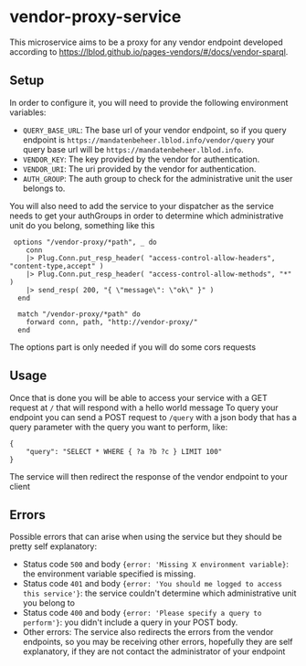 # vendor-proxy-service

This microservice aims to be a proxy for any vendor endpoint developed according to https://lblod.github.io/pages-vendors/#/docs/vendor-sparql.

## Setup

In order to configure it, you will need to provide the following environment variables:

- `QUERY_BASE_URL`: The base url of your vendor endpoint, so if you query endpoint is `https://mandatenbeheer.lblod.info/vendor/query` your query base url will be `https://mandatenbeheer.lblod.info`.
- `VENDOR_KEY`: The key provided by the vendor for authentication.
- `VENDOR_URI`: The uri provided by the vendor for authentication.
- `AUTH_GROUP`: The auth group to check for the administrative unit the user belongs to.

You will also need to add the service to your dispatcher as the service needs to get your authGroups in order to determine which administrative unit do you belong, something like this
```
 options "/vendor-proxy/*path", _ do
    conn
    |> Plug.Conn.put_resp_header( "access-control-allow-headers", "content-type,accept" )
    |> Plug.Conn.put_resp_header( "access-control-allow-methods", "*" )
    |> send_resp( 200, "{ \"message\": \"ok\" }" )
  end

  match "/vendor-proxy/*path" do
    forward conn, path, "http://vendor-proxy/"
  end
```

The options part is only needed if you will do some cors requests

## Usage
Once that is done you will be able to access your service with a GET request at `/` that will respond with a hello world message
To query your endpoint you can send a POST request to `/query` with a json body that has a query parameter with the query you want to perform, like:
```
{
    "query": "SELECT * WHERE { ?a ?b ?c } LIMIT 100"
}
```

The service will then redirect the response of the vendor endpoint to your client


## Errors

Possible errors that can arise when using the service but they should be pretty self explanatory:

- Status code `500` and body `{error: 'Missing X environment variable}`: the environment variable specified is missing.
- Status code `401` and body `{error: 'You should me logged to access this service'}`: the service couldn't determine which administrative unit you belong to
- Status code `400` and body `{error: 'Please specify a query to perform'}`: you didn't include a query in your POST body.
- Other errors: The service also redirects the errors from the vendor endpoints, so you may be receiving other errors, hopefully they are self explanatory, if they are not contact the administrator of your endpoint
